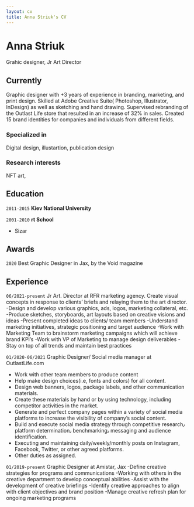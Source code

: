 ```yaml
---
layout: cv
title: Anna Striuk's CV
---
```

# Anna Striuk
Grahic designer, Jr Art Director

## Currently

Graphic designer with +3 years of experience in branding, marketing, and print design. Skilled at Adobe Creative Suite( Photoshop, Illustrator, InDesign) as well as sketching and hand drawing. Supervised rebranding of the Outlast Life store that resulted in an increase of 32% in sales. Created 15 brand identities for companies and individuals from different fields.

### Specialized in

Digital design, illustartion, publication design 


### Research interests

NFT art, 


## Education

`2011-2015`
__Kiev National University__

`2001-2010`
__rt School__

- Sizar



## Awards

`2020`
Best Graphic Designer in Jax, by the Void magazine

## Experience 

`06/2021-present`
Jr Art. Director at RFR marketing agency. 
Create visual concepts in response to clients’ briefs and relaying them to the art director.
-Design and develop various graphics, ads, logos, marketing collateral, etc.
-Produce sketches, storyboards, art layouts based on creative visions and ideas
-Present completed ideas to clients/ team members
-Understand marketing initiatives, strategic positioning and target audience
-Work with Marketing Team to brainstorm marketing campaigns which will achieve brand KPI’s
-Work with VP of Marketing to manage design deliverables
-Stay on top of all trends and maintain best practices

`01/2020-06/2021`
Graphic Designer/ Social media manager at OutlastLife.com
- Work with other team members to produce content
- Help make design choices(i.e, fonts and colors) for all content.
- Design web banners, logos, package labels, and other communication materials.
- Create these materials by hand or by using technology, including competitor activities
in the market.
- Generate and perfect company pages within a variety of social media platforms to increase the visibility of company’s social content.
- Build and execute social media strategy through competitive research٫ platform determination٫ benchmarking٫ messaging and audience identification.
- Executing and maintaining daily/weekly/monthly posts on Instagram, Facebook, Twitter, or other agreed platforms.
- Other duties as assigned.

`01/2019-present`
Graphic Designer at Amistar, Jax
-Define creative strategies for programs and communications
-Working with others in the creative department to develop conceptual abilities
-Assist with the development of creative briefings
-Identify creative approaches to align with client objectives and brand position
-Manage creative refresh plan for ongoing marketing programs


<!-- ### Footer

Last updated: May 2013 -->


